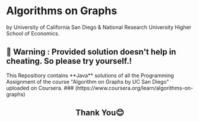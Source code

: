 #                                          Algorithms on Graphs
by University of California San Diego & National Research University Higher School of Economics.
## 🛑 Warning : Provided solution doesn't help in cheating. So please try yourself.!  
<p >This Repositiory contains **Java** solutions of all the Programming Assignment of the course "Algorithm on Graphs by UC San Diego" uploaded on Coursera.
### (https://www.coursera.org/learn/algorithms-on-graphs)

## <p align="center"> **Thank You😊**</p>
